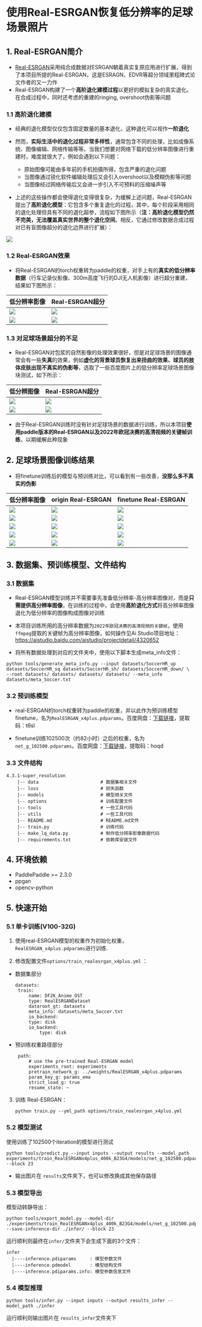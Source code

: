# 使用Real-ESRGAN恢复低分辨率的足球场景照片

## 1. Real-ESRGAN简介

- [Real-ESRGAN](https://arxiv.org/abs/2107.10833)采用纯合成数据对ESRGAN朝着真实复原应用进行扩展，得到了本项目所提的Real-ESRGAN，这是ESRAGN、EDVR等超分领域里程碑式论文作者的又一力作
- Real-ESRGAN构建了一个**高阶退化建模过程**以更好的模拟复杂的真实退化。在合成过程中，同时还考虑的重建的ringing, overshoot伪影等问题

### 1.1 高阶退化建模

- 经典的退化模型仅仅包含固定数量的基本退化，这种退化可以视作**一阶退化**
- 然而，**实际生活中的退化过程非常多样性**，通常包含不同的处理，比如成像系统、图像编辑、网络传输等等。当我们想要对网络下载的低分辨率图像进行重建时，难度就很大了，例如会遇到以下问题：
    - 原始图像可能由多年前的手机拍摄所得，包含严重的退化问题
    - 当图像通过锐化软件编辑处理后又会引入overshoot以及模糊伪影等问题
    - 当图像经过网络传输后又会进一步引入不可预料的压缩噪声等

- 上述的这些操作都会使得退化变得很复杂，为缓解上述问题，Real-ESRGAN提出了**高阶退化模型**：它包含多个重复退化的过程，其中，每个阶段采用相同的退化处理但具有不同的退化超参，流程如下图所示（**注：高阶退化模型仍然不完美，无法覆盖真实世界的整个退化空间**。相反，它通过修改数据合成过程对已有盲图像超分的退化边界进行扩展）：

![](https://ai-studio-static-online.cdn.bcebos.com/756e5991803b45079ab0ef7362a4fb844af89dce7ca346c4993a5aa8f65acaec)

### 1.2 Real-ESRGAN效果

- 将Real-ESRGAN的torch权重转为paddle的权重，对手上有的**真实的低分辨率数据**（行车记录仪影像、300m高度飞行的DJI无人机影像）进行超分重建，结果如下图所示：

| 低分辨率影像 | Real-ESRGAN超分 |
| --- | --- |
| ![](https://ai-studio-static-online.cdn.bcebos.com/060ea2ff925e444f877643f8b32b67590cd08115247b460eae785d0a0547c2d7)|![](https://ai-studio-static-online.cdn.bcebos.com/c51719e8a80148cdbc7edf4452a4e391749b3533503a4eb0943afcac99defeac) |
| ![](https://ai-studio-static-online.cdn.bcebos.com/7e7896a0865e4f54ad1d4cba637cc8fb557713f57c034d1d8a6dfb32f344bf86) | ![](https://ai-studio-static-online.cdn.bcebos.com/82af34f06cfe42b3a86bb334d3fb758687385c47403743bd837ef9320e7c63f3)|

### 1.3 对足球场景超分的不足

- Real-ESRGAN对包浆的自然影像的处理效果很好，但是对足球场景的图像通常会有一些**失真**的效果，例如**虚化的背景球员恢复出来扭曲的效果、球员的肢体皮肤出现不真实的伪影等**，选取了一些百度图片上的低分辨率足球场景图像块测试，如下所示：

| 低分辨图像 | Real-ESRGAN超分|
| --- | --- |
| ![](https://ai-studio-static-online.cdn.bcebos.com/4454dbc0f9234f4a9d579d5f3ead4a8578d4e1b953ea44fb975e38600dfbca32)| ![](https://ai-studio-static-online.cdn.bcebos.com/e8f25869ad364d78b6ba7c87901d5e52ee0dd7c5fdee442e9d1a5bd6c512564f) |
| ![](https://ai-studio-static-online.cdn.bcebos.com/3c72f38ace444b7f9365bfc630e2e99effc005e4e39d4328b98e95cf57ec85b9)| ![](https://ai-studio-static-online.cdn.bcebos.com/5c82f0b08a12460e8f4c6bbb9d4842e96bf50f32ff0b4f69a6d53f30fa86dff2)|

- 由于Real-ESRGAN训练时没有针对足球场景的数据进行训练，所以本项目**使用paddle版本的Real-ESRGAN以及2022年欧冠决赛的高清视频的关键帧训练**，以期缓解此种现象

## 2. 足球场景图像训练结果

- 将finetune训练后的模型与预训练对比，可以看到有一些改善，**没那么多不真实的伪影**

| 低分辨率图像 | origin Real-ESRGAN| finetune Real-ESRGAN |
| --- | --- | --- |
| ![](https://ai-studio-static-online.cdn.bcebos.com/8ee152e550434f2bbb029688dbe919cb6c3d15c206da42389ae71caf2e18f03b)| ![](https://ai-studio-static-online.cdn.bcebos.com/fee89d442b574ba38fa76ce847c5e388562030b2791848079b5b521b0641fd64)| ![](https://ai-studio-static-online.cdn.bcebos.com/4ecd6721ecad41e59d0a920a5c12fb77492642a200c04a4e88d69246b82ddc3f)|
|![](https://ai-studio-static-online.cdn.bcebos.com/e8dbb4011b9343568c23f02ad58e4d54228c47caf86e48029c0332199613a333) | ![](https://ai-studio-static-online.cdn.bcebos.com/3fd977ed38ff4e14955eed31c313ef2d660fa579061548c0a4271eee9206db20)| ![](https://ai-studio-static-online.cdn.bcebos.com/c8453dc0fd4f45a79779d5d123d65bea8aaf8404b85246c3aa1ba2ec1f3567e7)|
| ![](https://ai-studio-static-online.cdn.bcebos.com/b85000955c10449d9265131f49145f10490fb25b4c35421cb575e19c765d1aef)|![](https://ai-studio-static-online.cdn.bcebos.com/baf6c033bb5247d789c702a209d0dcd00410f6d7aab34deeb10fa35f9ad8624e) |![](https://ai-studio-static-online.cdn.bcebos.com/e9609d04fd5a4fddaa580d3f69b5c85ed07a8670595748d89cd1f9a2d44e6ca8) |
|![](https://ai-studio-static-online.cdn.bcebos.com/193b4c5f4a254926a7d591d3d44e73c5b835891552654965996a1a60be3bd499) | ![](https://ai-studio-static-online.cdn.bcebos.com/22ee703c6f9f4814bf5b7558cb6ae7d5ec9a405e543f4fb592fba5be5042f447)| ![](https://ai-studio-static-online.cdn.bcebos.com/1854e09c6082432681d44987222f6619d19a14f37e494f2787ea6cf7d19a7c42)|
|![](https://ai-studio-static-online.cdn.bcebos.com/a834cc9e86b9478da5b8701676a81d95e9d0e5bf0aea4236ab4bcc6f7d427e98) | ![](https://ai-studio-static-online.cdn.bcebos.com/d70a45fad3744b339f1e3373b1fc0bec1e647d80e7bb4ee2addd225a17f85614)| ![](https://ai-studio-static-online.cdn.bcebos.com/75f2dcecb4324c28b83884c7cff71204223386096c854444b84bc002bc1674f2)|

## 3. 数据集、预训练模型、文件结构

### 3.1 数据集

- Real-ESRGAN模型训练并不需要事先准备低分辨率-高分辨率图像对，而是**只需提供高分辨率图像**，在训练的过程中，会使用**高阶退化方式**将高分辨率图像退化为低分辨率的图像构成图像对训练
- 本项目训练所用的高分辨率数据为`2022年欧冠决赛的高清视频的关键帧`，使用`ffmpeg`提取的关键帧为高分辨率图像，如何操作见Ai Studio项目地址：https://aistudio.baidu.com/aistudio/projectdetail/4320652


- 将所有数据处理到对应的文件夹中，使用以下脚本生成meta_info文件：

```shell
python tools/generate_meta_info.py --input datasets/SoccerHR_up datasets/SoccerHR_sq datasets/SoccerHR_sh/ datasets/SoccerHR_down/ \
--root datasets/ datasets/ datasets/ datasets/ --meta_info datasets/meta_Soccer.txt
```

### 3.2 预训练模型

- real-ESRGAN的torch权重转为paddle的权重，并以此作为预训练模型finetune，名为`RealESRGAN_x4plus.pdparams`。百度网盘：[下载链接](https://pan.baidu.com/s/1hoWrlaEDnDiT-iLFiuvhaw)，提取码：t6sl

- finetune训练102500次（约82小时）之后的权重，名为`net_g_102500.pdparams`。百度网盘：[下载链接](https://pan.baidu.com/s/1TsVyXdJZAwaXYZMLEVRBfQ)，提取码：hoqd

### 3.3 文件结构

```
4.3.1-super_resolution
    |-- data                       # 数据集相关文件
    |-- loss                       # 损失函数
    |-- models                     # 模型相关文件
    |-- options                    # 训练配置文件
    |-- tools                      # 一些工具代码
    |-- utils                      # 一些工具代码
    |-- README.md                  # README.md文件
    |-- train.py                   # 训练代码
    |-- make_lq_data.py            # 制作低分辨率影像数据代码
    |-- requirements.txt           # 依赖库安装文件
```

## 4. 环境依赖

- PaddlePaddle >= 2.3.0
- ppgan
- opencv-python

## 5. 快速开始

### 5.1 单卡训练(V100-32G)

1. 使用real-ESRGAN模型的权重作为初始化权重，
`RealESRGAN_x4plus.pdparams`进行训练.

2. 修改配置文件`options/train_realesrgan_x4plus.yml` ：

- 数据集部分
   ```
   datasets:
    train:
        name: DF2K_Anime_OST
        type: RealESRGANDataset
        dataroot_gt: datasets
        meta_info: datasets/meta_Soccer.txt
        io_backend:
        type: disk
        io_backend:
            type: disk
   ```

- 预训练权重路径部分
   ```
    path:
        # use the pre-trained Real-ESRGAN model
        experiments_root: experiments
        pretrain_network_g: ../weights/RealESRGAN_x4plus.pdparams
        param_key_g: params_ema
        strict_load_g: true
        resume_state: ~
   ```

3. 训练 Real-ESRGAN：

   ```
   python train.py --yml_path options/train_realesrgan_x4plus.yml
   ```

### 5.2 模型测试

使用训练了102500个iteration的模型进行测试

```shell
python tools/predict.py --input inputs --output results --model_path experiments/train_RealESRGANx4plus_400k_B23G4/models/net_g_102500.pdparams --block 23
```

- 输出图片在 `results`文件夹下，也可以修改换成其他保存路径

### 5.3 模型导出

模型动转静导出：

```shell
python tools/export_model.py --model-dir ./experiments/train_RealESRGANx4plus_400k_B23G4/models/net_g_102500.pdparams --save-inference-dir ./infer/ --block 23
```

运行顺利则最终在`infer/`文件夹下会生成下面的3个文件：

```
infer
  |----inference.pdiparams     : 模型参数文件
  |----inference.pdmodel       : 模型结构文件
  |----inference.pdiparams.info: 模型参数信息文件
```

### 5.4 模型推理

```shell
python tools/infer.py --input inputs --output results_infer --model_path ./infer
```

运行顺利则输出图片在 `results_infer`文件夹下

